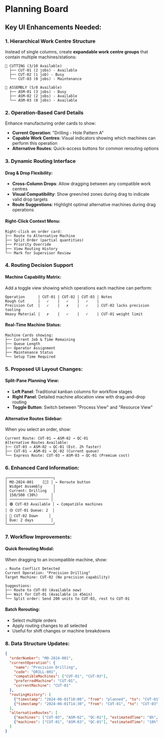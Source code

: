 # **Planning Board**

## **Key UI Enhancements Needed:**

### **1. Hierarchical Work Centre Structure**
Instead of single columns, create **expandable work centre groups** that contain multiple machines/stations:

```
📁 CUTTING (3/10 Available)
  ├── CUT-01 (2 jobs) - Available
  ├── CUT-02 (1 job) - Busy  
  └── CUT-03 (0 jobs) - Maintenance

📁 ASSEMBLY (5/8 Available)
  ├── ASM-01 (3 jobs) - Busy
  ├── ASM-02 (2 jobs) - Available
  └── ASM-03 (0 jobs) - Available
```

### **2. Operation-Based Card Details**
Enhance manufacturing order cards to show:
- **Current Operation**: "Drilling - Hole Pattern A"
- **Capable Work Centres**: Visual indicators showing which machines can perform this operation
- **Alternative Routes**: Quick-access buttons for common rerouting options

### **3. Dynamic Routing Interface**

#### **Drag & Drop Flexibility:**
- **Cross-Column Drops**: Allow dragging between any compatible work centres
- **Visual Compatibility**: Show green/red zones during drag to indicate valid drop targets
- **Route Suggestions**: Highlight optimal alternative machines during drag operations

#### **Right-Click Context Menu:**
```
Right-click on order card:
├── Route to Alternative Machine
├── Split Order (partial quantities)
├── Priority Override
├── View Routing History
└── Mark for Supervisor Review
```

### **4. Routing Decision Support**

#### **Machine Capability Matrix:**
Add a toggle view showing which operations each machine can perform:
```
Operation      | CUT-01 | CUT-02 | CUT-03 | Notes
Rough Cut      |   ✓    |   ✓    |   ✓    | 
Precision Cut  |   ✓    |   ✗    |   ✓    | CUT-02 lacks precision tooling
Heavy Material |   ✗    |   ✓    |   ✓    | CUT-01 weight limit
```

#### **Real-Time Machine Status:**
```
Machine Cards showing:
├── Current Job & Time Remaining
├── Queue Length
├── Operator Assignment
├── Maintenance Status
└── Setup Time Required
```

### **5. Proposed UI Layout Changes:**

#### **Split-Pane Planning View:**
- **Left Panel**: Traditional kanban columns for workflow stages
- **Right Panel**: Detailed machine allocation view with drag-and-drop routing
- **Toggle Button**: Switch between "Process View" and "Resource View"

#### **Alternative Routes Sidebar:**
When you select an order, show:
```
Current Route: CUT-01 → ASM-02 → QC-01
Alternative Routes Available:
├── CUT-03 → ASM-02 → QC-01 (Est. 2h faster)
├── CUT-01 → ASM-01 → QC-02 (Current queue)
└── Express Route: CUT-03 → ASM-03 → QC-01 (Premium cost)
```

### **6. Enhanced Card Information:**
```
┌─────────────────────┐
│ MO-2024-001    [🔄] │ ← Reroute button
│ Widget Assembly     │
│ Current: Drilling   │
│ 150/500 (30%)      │
│ ────────────────── │
│ 🟢 CUT-03 Available │ ← Compatible machines
│ 🟡 CUT-01 Queue: 2  │
│ 🔴 CUT-02 Down     │
│ Due: 2 days        │
└─────────────────────┘
```

### **7. Workflow Improvements:**

#### **Quick Rerouting Modal:**
When dragging to an incompatible machine, show:
```
⚠️ Route Conflict Detected
Current Operation: "Precision Drilling"
Target Machine: CUT-02 (No precision capability)

Suggestions:
├── Route to CUT-03 (Available now)
├── Wait for CUT-01 (Available in 45min)
└── Split order: Send 200 units to CUT-03, rest to CUT-01
```

#### **Batch Rerouting:**
- Select multiple orders
- Apply routing changes to all selected
- Useful for shift changes or machine breakdowns

### **8. Data Structure Updates:**
```json
{
  "orderNumber": "MO-2024-001",
  "currentOperation": {
    "name": "Precision Drilling",
    "code": "DRILL-001",
    "compatibleMachines": ["CUT-01", "CUT-03"],
    "preferredMachine": "CUT-01",
    "currentMachine": "CUT-01"
  },
  "routingHistory": [
    {"timestamp": "2024-06-01T10:00", "from": "planned", "to": "CUT-01", "reason": "initial_assignment"},
    {"timestamp": "2024-06-01T14:30", "from": "CUT-01", "to": "CUT-03", "reason": "machine_breakdown", "user": "john.doe"}
  ],
  "alternativeRoutes": [
    {"machines": ["CUT-03", "ASM-02", "QC-01"], "estimatedTime": "8h", "cost": "standard"},
    {"machines": ["CUT-01", "ASM-03", "QC-01"], "estimatedTime": "10h", "cost": "standard"}
  ]
}
```